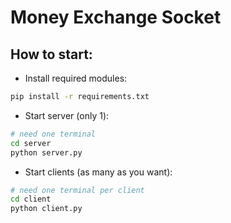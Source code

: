 # Money Exchange Socket
## How to start:
- Install required modules:
```sh
pip install -r requirements.txt
```
- Start server (only 1):
```sh
# need one terminal
cd server
python server.py
```
- Start clients (as many as you want):
```sh
# need one terminal per client
cd client
python client.py
```
